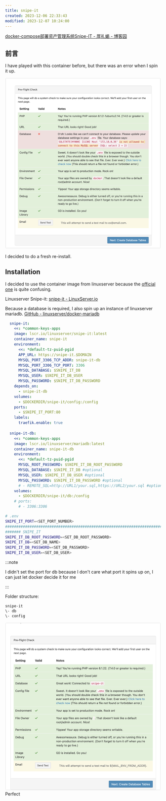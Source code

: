 ```yaml
---
title: snipe-it
created: 2023-12-06 22:33:43
modified: 2023-12-07 10:24:00
---
```

[docker-compose部署资产管理系统Snipe-IT - 厚礼蝎 - 博客园](https://www.cnblogs.com/guangdelw/p/17496598.html)

## 前言 

I have played with this container before, but there was an error when I spin it up. 

![Snipe-it Pre-flight Check](./assets/snipe-it-error.png)

I decided to do a fresh re-install.

## Installation

I decided to use the container image from linuxserver because the [official one](https://snipe-it.readme.io/docs/docker) is quite confusing. 

Linuxserver Snipe-it: [snipe-it - LinuxServer.io](https://docs.linuxserver.io/images/docker-snipe-it/#umask-for-running-applications)

Because a database is required, I also spin up an instance of linuxserver mariadb. 
[GitHub - linuxserver/docker-mariadb](https://github.com/linuxserver/docker-mariadb)

```yaml
  snipe-it:
    <<: *common-keys-apps
    image: lscr.io/linuxserver/snipe-it:latest
    container_name: snipe-it
    environment:
      <<: *default-tz-puid-pgid
      APP_URL: https://snipe-it.$DOMAIN
      MYSQL_PORT_3306_TCP_ADDR: snipe-it-db
      MYSQL_PORT_3306_TCP_PORT: 3306
      MYSQL_DATABASE: $SNIPE_IT_DB
      MYSQL_USER: $SNIPE_IT_DB_USER
      MYSQL_PASSWORD: $SNIPE_IT_DB_PASSWORD
    depends_on:
      - snipe-it-db
    volumes:
      - $DOCKERDIR/snipe-it/config:/config
    ports:
      - $SNIPE_IT_PORT:80
    labels:
      traefik.enable: true

  snipe-it-db:
    <<: *common-keys-apps
    image: lscr.io/linuxserver/mariadb:latest
    container_name: snipe-it-db
    environment:
      <<: *default-tz-puid-pgid
      MYSQL_ROOT_PASSWORD: $SNIPE_IT_DB_ROOT_PASSWORD
      MYSQL_DATABASE: $SNIPE_IT_DB #optional
      MYSQL_USER: $SNIPE_IT_DB_USER #optional
      MYSQL_PASSWORD: $SNIPE_IT_DB_PASSWORD #optional
      # - REMOTE_SQL=http://URL1/your.sql,https://URL2/your.sql #optional
    volumes:
      - $DOCKERDIR/snipe-it/db:/config
    # ports:
      # - 3306:3306
```


```sh
# .env
SNIPE_IT_PORT=<SET_PORT_NUMBER>
##############################################################################
####### SNIPE_IT
SNIPE_IT_DB_ROOT_PASSWORD=<SET_DB_ROOT_PASSWORD>
SNIPE_IT_DB=<SET_DB_NAME>
SNIPE_IT_DB_PASSWORD=<SET_DB_PASSWORD>
SNIPE_IT_DB_USER=<SET_DB_USER>
```

:::note

I didn't set the port for db because I don't care what port it spins up on, I can just let docker decide it for me

:::

Folder structure: 
```
snipe-it
\- db
\- config
```

![Snipe-it Pre-flight Check](./assets/snipe-it-pre-flight-check.png)
Perfect 
